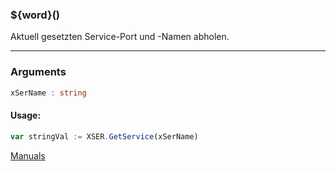 ﻿### ${word}()
Aktuell gesetzten Service-Port und -Namen abholen.

----

### Arguments
```ts
xSerName : string
```
#### Usage:
```ts
var stringVal := XSER.GetService(xSerName)
```

[Manuals](https://manuals.opacc.ch/docs/doku2401/F-Script/ScriptBlockFunc.XSER.GetService.html)
